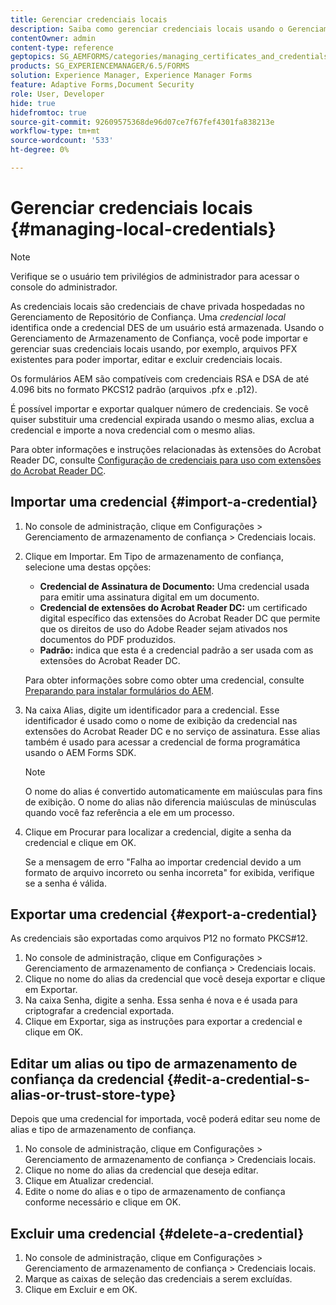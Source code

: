 ```yaml
---
title: Gerenciar credenciais locais
description: Saiba como gerenciar credenciais locais usando o Gerenciamento de armazenamento de confiança. Os formulários AEM são compatíveis com credenciais RSA e DSA no formulário PKCS12 padrão.
contentOwner: admin
content-type: reference
geptopics: SG_AEMFORMS/categories/managing_certificates_and_credentials
products: SG_EXPERIENCEMANAGER/6.5/FORMS
solution: Experience Manager, Experience Manager Forms
feature: Adaptive Forms,Document Security
role: User, Developer
hide: true
hidefromtoc: true
source-git-commit: 92609575368de96d07ce7f67fef4301fa838213e
workflow-type: tm+mt
source-wordcount: '533'
ht-degree: 0%

---
```


# Gerenciar credenciais locais {#managing-local-credentials}

>[!NOTE]
> 
> Verifique se o usuário tem privilégios de administrador para acessar o console do administrador.

As credenciais locais são credenciais de chave privada hospedadas no Gerenciamento de Repositório de Confiança. Uma *credencial local* identifica onde a credencial DES de um usuário está armazenada. Usando o Gerenciamento de Armazenamento de Confiança, você pode importar e gerenciar suas credenciais locais usando, por exemplo, arquivos PFX existentes para poder importar, editar e excluir credenciais locais.

Os formulários AEM são compatíveis com credenciais RSA e DSA de até 4.096 bits no formato PKCS12 padrão (arquivos .pfx e .p12).

É possível importar e exportar qualquer número de credenciais. Se você quiser substituir uma credencial expirada usando o mesmo alias, exclua a credencial e importe a nova credencial com o mesmo alias.

Para obter informações e instruções relacionadas às extensões do Acrobat Reader DC, consulte [Configuração de credenciais para uso com extensões do Acrobat Reader DC](/help/forms/using/admin-help/configuring-credentials-acrobat-reader-dc.md#configuring-credentials-for-use-with-acrobat-reader-dc-extensions).

## Importar uma credencial {#import-a-credential}

1. No console de administração, clique em Configurações > Gerenciamento de armazenamento de confiança > Credenciais locais.
1. Clique em Importar. Em Tipo de armazenamento de confiança, selecione uma destas opções:

   * **Credencial de Assinatura de Documento:** Uma credencial usada para emitir uma assinatura digital em um documento.
   * **Credencial de extensões do Acrobat Reader DC:** um certificado digital específico das extensões do Acrobat Reader DC que permite que os direitos de uso do Adobe Reader sejam ativados nos documentos do PDF produzidos.
   * **Padrão:** indica que esta é a credencial padrão a ser usada com as extensões do Acrobat Reader DC.

   Para obter informações sobre como obter uma credencial, consulte [Preparando para instalar formulários do AEM](https://helpx.adobe.com/pdf/aem-forms/6-3/prepare-install-single-server.pdf).

1. Na caixa Alias, digite um identificador para a credencial. Esse identificador é usado como o nome de exibição da credencial nas extensões do Acrobat Reader DC e no serviço de assinatura. Esse alias também é usado para acessar a credencial de forma programática usando o AEM Forms SDK.

   >[!NOTE]
   >
   >O nome do alias é convertido automaticamente em maiúsculas para fins de exibição. O nome do alias não diferencia maiúsculas de minúsculas quando você faz referência a ele em um processo.

1. Clique em Procurar para localizar a credencial, digite a senha da credencial e clique em OK.

   Se a mensagem de erro &quot;Falha ao importar credencial devido a um formato de arquivo incorreto ou senha incorreta&quot; for exibida, verifique se a senha é válida.

## Exportar uma credencial {#export-a-credential}

As credenciais são exportadas como arquivos P12 no formato PKCS#12.

1. No console de administração, clique em Configurações > Gerenciamento de armazenamento de confiança > Credenciais locais.
1. Clique no nome do alias da credencial que você deseja exportar e clique em Exportar.
1. Na caixa Senha, digite a senha. Essa senha é nova e é usada para criptografar a credencial exportada.
1. Clique em Exportar, siga as instruções para exportar a credencial e clique em OK.

## Editar um alias ou tipo de armazenamento de confiança da credencial {#edit-a-credential-s-alias-or-trust-store-type}

Depois que uma credencial for importada, você poderá editar seu nome de alias e tipo de armazenamento de confiança.

1. No console de administração, clique em Configurações > Gerenciamento de armazenamento de confiança > Credenciais locais.
1. Clique no nome do alias da credencial que deseja editar.
1. Clique em Atualizar credencial.
1. Edite o nome do alias e o tipo de armazenamento de confiança conforme necessário e clique em OK.

## Excluir uma credencial {#delete-a-credential}

1. No console de administração, clique em Configurações > Gerenciamento de armazenamento de confiança > Credenciais locais.
1. Marque as caixas de seleção das credenciais a serem excluídas.
1. Clique em Excluir e em OK.
